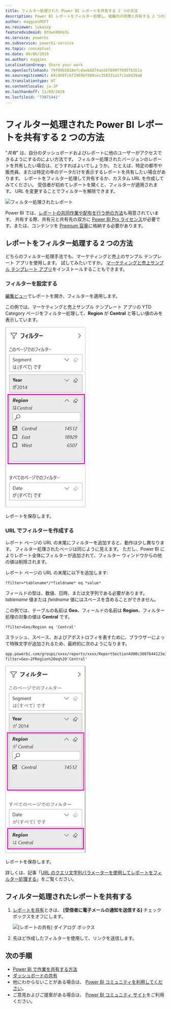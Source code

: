 ```yaml
---
title: フィルター処理された Power BI レポートを共有する 2 つの方法
description: Power BI レポートをフィルター処理し、組織内の同僚と共有する 2 つの方法を説明します。
author: maggiesMSFT
ms.reviewer: lukaszp
featuredvideoid: 0tUwn8DHo3s
ms.service: powerbi
ms.subservice: powerbi-service
ms.topic: conceptual
ms.date: 09/06/2019
ms.author: maggies
LocalizationGroup: Share your work
ms.openlocfilehash: 79f09b5018efcdae88d74ae26f099ff095fb161a
ms.sourcegitcommit: 64c860fcbf2969bf089cec358331a1fc1e0d39a8
ms.translationtype: HT
ms.contentlocale: ja-JP
ms.lasthandoff: 11/09/2019
ms.locfileid: "73871441"
---
```

# <a name="two-ways-to-share-a-filtered-power-bi-report"></a>フィルター処理された Power BI レポートを共有する 2 つの方法
"*共有*" は、自分のダッシュボードおよびレポートに他のユーザーがアクセスできるようにするのによい方法です。 フィルター処理されたバージョンのレポートを共有したい場合は、どうすればよいでしょうか。 たとえば、特定の都市や販売員、または特定の年のデータだけを表示するレポートを共有したい場合があります。 レポートをフィルター処理して共有するか、カスタム URL を作成してみてください。 受信者が初めてレポートを開くと、フィルターが適用されます。 URL を変更することでフィルターを解除できます。 

![フィルター処理されたレポート](media/service-share-reports/power-bi-share-filter-pane-report.png)

Power BI では、[レポートの共同作業や配布を行う他の方法](service-how-to-collaborate-distribute-dashboards-reports.md)も用意されています。 共有する際、共有元と共有先の双方に [Power BI Pro ライセンス](service-features-license-type.md)が必要です。または、コンテンツを [Premium 容量](service-premium-what-is.md)に格納する必要があります。 

## <a name="two-ways-to-filter-a-report"></a>レポートをフィルター処理する 2 つの方法

どちらのフィルター処理手法でも、マーケティングと売上のサンプル テンプレート アプリを使用します。 試してみたいですか。 [マーケティングと売上サンプル テンプレート アプリ](https://appsource.microsoft.com/product/power-bi/microsoft-retail-analysis-sample.salesandmarketingsample?tab=Overview)をインストールすることもできます。

### <a name="set-a-filter"></a>フィルターを設定する

[編集ビュー](consumer/end-user-reading-view.md)でレポートを開き、フィルターを適用します。

この例では、マーケティングと売上サンプル テンプレート アプリの YTD Category ページをフィルター処理して、**Region** が **Central** と等しい値のみを表示しています。 
 
![[レポート フィルター] ウィンドウ](media/service-share-reports/power-bi-share-report-filter.png)

レポートを保存します。

### <a name="create-a-filter-in-the-url"></a>URL でフィルターを作成する

レポート ページの URL の末尾にフィルターを追加すると、動作は少し異なります。 フィルター処理されたページは同じように見えます。 ただし、Power BI によりレポート全体にフィルターが追加されて、フィルター ウィンドウからの他の値は削除されます。  

レポート ページの URL の末尾に以下を追加します:
   
    ?filter=*tablename*/*fieldname* eq *value*
   
フィールドの型は、数値、日時、または文字列である必要があります。 *tablename* 値または *fieldname* 値にはスペースを含めることができません。
   
この例では、テーブルの名前は **Geo**、フィールドの名前は **Region**、フィルター処理の対象の値は **Central** です。
   
    ?filter=Geo/Region eq 'Central'

スラッシュ、スペース、およびアポストロフィを表すために、ブラウザーによって特殊文字が追加されるため、最終的に次のようになります。
   
    app.powerbi.com/groups/xxxx/reports/xxxx/ReportSection4d00c3887644123e310e?filter=Geo~2FRegion%20eq%20'Central'

![URL フィルターを使用したレポート](media/service-share-reports/power-bi-share-report-filter-url.png)

レポートを保存します。

詳しくは、記事「[URL のクエリ文字列パラメーターを使用してレポートをフィルター処理する](service-url-filters.md)」をご覧ください。

## <a name="share-the-filtered-report"></a>フィルター処理されたレポートを共有する

1. [レポートを共有](service-share-dashboards.md)ときは、 **[受信者に電子メールの通知を送信する]** チェック ボックスをオフにします。

    ![[レポートの共有] ダイアログ ボックス](media/service-share-reports/power-bi-share-report-dialog.png)

4. 先ほど作成したフィルターを使用して、リンクを送信します。

## <a name="next-steps"></a>次の手順
* [Power BI で作業を共有する方法](service-how-to-collaborate-distribute-dashboards-reports.md)
* [ダッシュボードの共有](service-share-dashboards.md)
* 他にわからないことがある場合は、 [Power BI コミュニティを利用してください](https://community.powerbi.com/)。
* ご意見およびご提案がある場合は、 [Power BI コミュニティ サイト](https://community.powerbi.com/)をご利用ください。

